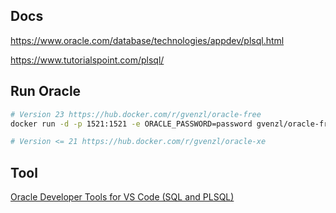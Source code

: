 
## Docs

https://www.oracle.com/database/technologies/appdev/plsql.html

https://www.tutorialspoint.com/plsql/

## Run Oracle

```sh
# Version 23 https://hub.docker.com/r/gvenzl/oracle-free
docker run -d -p 1521:1521 -e ORACLE_PASSWORD=password gvenzl/oracle-free

# Version <= 21 https://hub.docker.com/r/gvenzl/oracle-xe
```

## Tool

[Oracle Developer Tools for VS Code (SQL and PLSQL)](https://marketplace.visualstudio.com/items?itemName=Oracle.oracledevtools)
